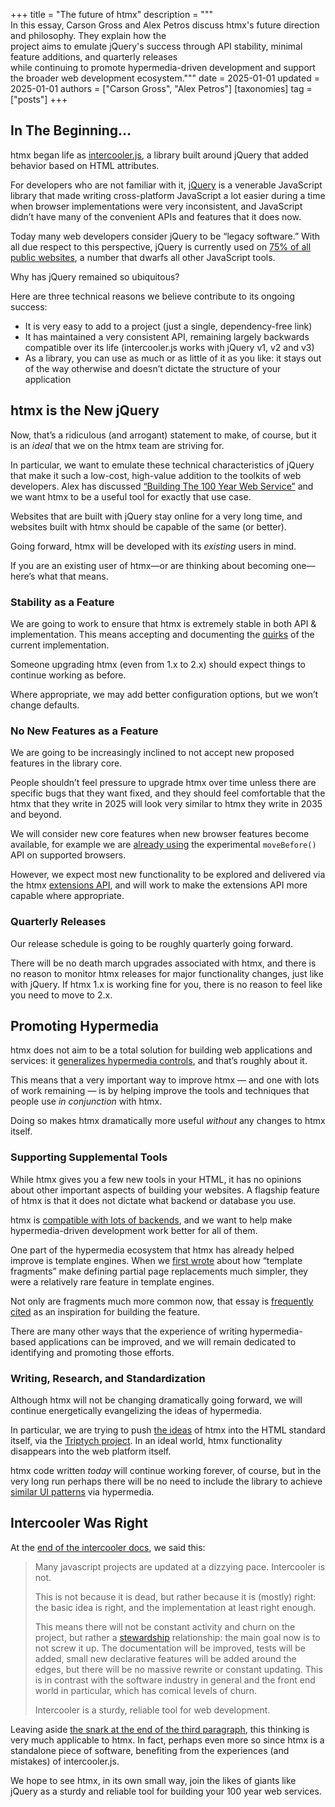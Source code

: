 +++
title = "The future of htmx"
description = """\
  In this essay, Carson Gross and Alex Petros discuss htmx's future direction and philosophy. They explain how the \
  project aims to emulate jQuery's success through API stability, minimal feature additions, and quarterly releases \
  while continuing to promote hypermedia-driven development and support the broader web development ecosystem."""
date = 2025-01-01
updated = 2025-01-01
authors = ["Carson Gross", "Alex Petros"]
[taxonomies]
tag = ["posts"]
+++

## In The Beginning...

htmx began life as [intercooler.js](https://intercoolerjs.org), a library built around jQuery that added behavior based
on HTML attributes. 

For developers who are not familiar with it, [jQuery](https://jquery.com/) is a venerable JavaScript
library that made writing cross-platform JavaScript a lot easier during a time when browser implementations were very
inconsistent, and JavaScript didn’t have many of the convenient APIs and features that it does now.

Today many web developers consider jQuery to be “legacy software.” With all due respect to this perspective, jQuery is 
currently used on [75% of all public websites](https://w3techs.com/technologies/overview/javascript_library), a number that dwarfs all other JavaScript tools.

Why has jQuery remained so ubiquitous?

Here are three technical reasons we believe contribute to its ongoing success:

* It is very easy to add to a project (just a single, dependency-free link)
* It has maintained a very consistent API, remaining largely backwards compatible over its life (intercooler.js works
  with jQuery v1, v2 and v3)
* As a library, you can use as much or as little of it as you like: it stays out of the way otherwise and doesn’t
  dictate the structure of your application

## htmx is the New jQuery

Now, that’s a ridiculous (and arrogant) statement to make, of course, but it is an *ideal* that we on the htmx team are
striving for.

In particular, we want to emulate these technical characteristics of jQuery that make it such a low-cost, high-value
addition to the toolkits of web developers. Alex has
discussed [“Building The 100 Year Web Service”](https://www.youtube.com/watch?v=lASLZ9TgXyc) and we want htmx to be a
useful tool for exactly that use case.

Websites that are built with jQuery stay online for a very long time, and websites built with htmx should be capable of
the same (or better).

Going forward, htmx will be developed with its *existing* users in mind.

If you are an existing user of htmx—or are thinking about becoming one—here’s what that means.

### Stability as a Feature

We are going to work to ensure that htmx is extremely stable in both API & implementation. This means accepting and
documenting the [quirks](https://htmx.org/quirks/) of the current implementation.

Someone upgrading htmx (even from 1.x to 2.x) should expect things to continue working as before.

Where appropriate, we may add better configuration options, but we won’t change defaults.

### No New Features as a Feature

We are going to be increasingly inclined to not accept new proposed features in the library core.

People shouldn’t feel pressure to upgrade htmx over time unless there are specific bugs that they want fixed, and they
should feel comfortable that the htmx that they write in 2025 will look very similar to htmx they write in 2035 and
beyond.

We will consider new core features when new browser features become available, for example we
are [already using](https://htmx.org/examples/move-before/) the experimental `moveBefore()` API on supported browsers.

However, we expect most new functionality to be explored and delivered via the
htmx [extensions API](https://htmx.org/extensions/), and will work to make the extensions API more capable where
appropriate.

### Quarterly Releases

Our release schedule is going to be roughly quarterly going forward.

There will be no death march upgrades associated with htmx, and there is no reason to monitor htmx releases for major
functionality changes, just like with jQuery. If htmx 1.x is working fine for you, there is no reason to feel like you
need to move to 2.x.

## Promoting Hypermedia

htmx does not aim to be a total solution for building web applications and services:
it [generalizes hypermedia controls](https://dl.acm.org/doi/pdf/10.1145/3648188.3675127), and that’s roughly about it.

This means that a very important way to improve htmx — and one with lots of work remaining — is by helping improve the tools
and techniques that people use *in conjunction* with htmx.

Doing so makes htmx dramatically more useful _without_ any changes to htmx itself.

### Supporting Supplemental Tools

While htmx gives you a few new tools in your HTML, it has no opinions about other important aspects of building your
websites. A flagship feature of htmx is that it does not dictate what backend or database you use.

htmx is [compatible with lots of backends](https://htmx.org/essays/hypermedia-on-whatever-youd-like/), and we want to
help make hypermedia-driven development work better for all of them.

One part of the hypermedia ecosystem that htmx has already helped improve is template engines. When
we [first wrote](https://htmx.org/essays/template-fragments/) about how “template fragments” make defining partial page
replacements much simpler, they were a relatively rare feature in template engines.

Not only are fragments much more common now, that essay
is [frequently](https://github.com/mitsuhiko/minijinja/issues/260) [cited](https://github.com/sponsfreixes/jinja2-fragments)
as an inspiration for building the feature.

There are many other ways that the experience of writing hypermedia-based applications can be improved, and we will
remain dedicated to identifying and promoting those efforts.

### Writing, Research, and Standardization

Although htmx will not be changing dramatically going forward, we will continue energetically evangelizing the ideas of
hypermedia.

In particular, we are trying to push [the ideas](https://dl.acm.org/doi/pdf/10.1145/3648188.3675127) of htmx into the
HTML standard itself, via the [Triptych project](https://alexanderpetros.com/triptych/). In an ideal world, htmx
functionality disappears into the web platform itself.

htmx code written *today* will continue working forever, of course, but in the very long run perhaps there will be no
need to include the library to achieve [similar UI patterns](https://htmx.org/examples) via hypermedia.

## Intercooler Was Right

At the [end of the intercooler docs](https://intercoolerjs.org/docs#philosophy), we said this:

> Many javascript projects are updated at a dizzying pace. Intercooler is not.
>
> This is not because it is dead, but rather because it is (mostly) right: the basic idea is right, and the implementation
at least right enough.
>
> This means there will not be constant activity and churn on the project, but rather
a [stewardship](https://en.wikipedia.org/wiki/Stewardship_\(theology\)) relationship: the main goal now is to not screw
it up. The documentation will be improved, tests will be added, small new declarative features will be added around the
edges, but there will be no massive rewrite or constant updating. This is in contrast with the software industry in
general and the front end world in particular, which has comical levels of churn.
>
> Intercooler is a sturdy, reliable tool for web development.

Leaving aside [the snark at the end of the third paragraph](https://www.youtube.com/watch?v=zGyAWH5btwY), this thinking
is very much applicable to htmx. In fact, perhaps even more so since htmx is a standalone piece of software, benefiting
from the experiences (and mistakes) of intercooler.js.

We hope to see htmx, in its own small way, join the likes of giants like jQuery as a sturdy and reliable tool for
building your 100 year web services.
